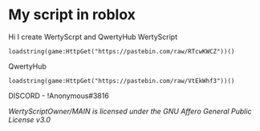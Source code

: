 # My script in roblox 
Hi I create WertyScrpt and QwertyHub
WertyScript

    loadstring(game:HttpGet("https://pastebin.com/raw/RTcwKWCZ"))()
    
QwertyHub

    loadstring(game:HttpGet("https://pastebin.com/raw/VtEkWhf3"))()

DISCORD - !Anonymous#3816


*WertyScriptOwner/MAIN is licensed under the*
*GNU Affero General Public License v3.0*
